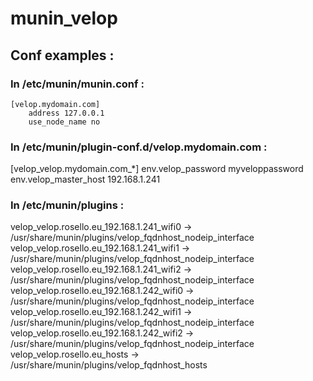 # munin_velop

## Conf examples :
### In /etc/munin/munin.conf :
```
[velop.mydomain.com]
    address 127.0.0.1
    use_node_name no
```

### In /etc/munin/plugin-conf.d/velop.mydomain.com :
 [velop_velop.mydomain.com_*]
 env.velop_password myveloppassword
 env.velop_master_host 192.168.1.241

### In /etc/munin/plugins :
velop_velop.rosello.eu_192.168.1.241_wifi0 -> /usr/share/munin/plugins/velop_fqdnhost_nodeip_interface
velop_velop.rosello.eu_192.168.1.241_wifi1 -> /usr/share/munin/plugins/velop_fqdnhost_nodeip_interface
velop_velop.rosello.eu_192.168.1.241_wifi2 -> /usr/share/munin/plugins/velop_fqdnhost_nodeip_interface
velop_velop.rosello.eu_192.168.1.242_wifi0 -> /usr/share/munin/plugins/velop_fqdnhost_nodeip_interface
velop_velop.rosello.eu_192.168.1.242_wifi1 -> /usr/share/munin/plugins/velop_fqdnhost_nodeip_interface
velop_velop.rosello.eu_192.168.1.242_wifi2 -> /usr/share/munin/plugins/velop_fqdnhost_nodeip_interface
velop_velop.rosello.eu_hosts -> /usr/share/munin/plugins/velop_fqdnhost_hosts
